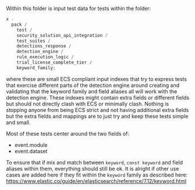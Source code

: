 Within this folder is input test data for tests within the folder:

```ts
x -
  pack /
    test /
    security_solution_api_integration /
    test_suites /
    detections_response /
    detection_engine /
    rule_execution_logic /
    trial_license_complete_tier /
    keyword_family;
```

where these are small ECS compliant input indexes that try to express tests that exercise different parts of
the detection engine around creating and validating that the keyword family and field aliases all will work
with the detection engine. These indexes might contain extra fields or different fields but should not directly
clash with ECS or minimally clash. Nothing is stopping anyone from being ECS strict and not having additional
extra fields but the extra fields and mappings are to just try and keep these tests simple and small.

Most of these tests center around the two fields of:

- event.module
- event.dataset

To ensure that if mix and match between `keyword`, `const keyword` and field aliases within them, everything should
still be ok. It is alright if other use cases are added here if they fit within the `keyword` family as described here:
https://www.elastic.co/guide/en/elasticsearch/reference/7.12/keyword.html
